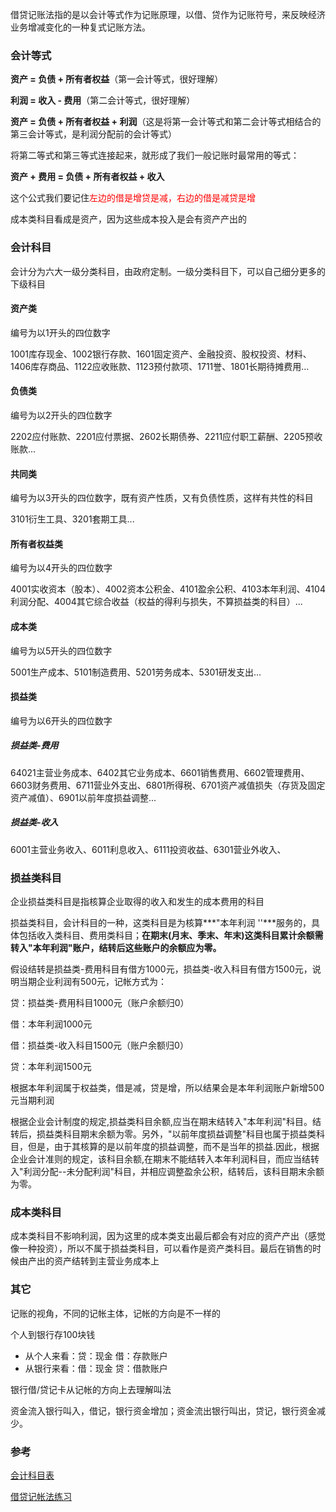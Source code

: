 借贷记账法指的是以会计等式作为记账原理，以借、贷作为记账符号，来反映经济业务增减变化的一种复式记账方法。

### 会计等式

**资产 = 负债 + 所有者权益**（第一会计等式，很好理解）

**利润 = 收入 - 费用**（第二会计等式，很好理解）

**资产 = 负债 + 所有者权益 + 利润**（这是将第一会计等式和第二会计等式相结合的第三会计等式，是利润分配前的会计等式）

将第二等式和第三等式连接起来，就形成了我们一般记账时最常用的等式：

**资产 + 费用 = 负债 + 所有者权益 + 收入**

这个公式我们要记住<font color = "red">左边的借是增贷是减，右边的借是减贷是增</font>

成本类科目看成是资产，因为这些成本投入是会有资产产出的

### 会计科目

会计分为六大一级分类科目，由政府定制。一级分类科目下，可以自己细分更多的下级科目

#### 资产类

编号为以1开头的四位数字

1001库存现金、1002银行存款、1601固定资产、金融投资、股权投资、材料、1406库存商品、1122应收账款、1123预付款项、1711誉、1801长期待摊费用...

#### 负债类

编号为以2开头的四位数字

2202应付账款、2201应付票据、2602长期债券、2211应付职工薪酬、2205预收账款...

#### 共同类

编号为以3开头的四位数字，既有资产性质，又有负债性质，这样有共性的科目

3101衍生工具、3201套期工具...

#### 所有者权益类

编号为以4开头的四位数字

4001实收资本（股本）、4002资本公积金、4101盈余公积、4103本年利润、4104利润分配、4004其它综合收益（权益的得利与损失，不算损益类的科目）...

#### 成本类

编号为以5开头的四位数字

5001生产成本、5101制造费用、5201劳务成本、5301研发支出...

#### 损益类

编号为以6开头的四位数字

##### 损益类-费用

64021主营业务成本、6402其它业务成本、6601销售费用、6602管理费用、6603财务费用、6711营业外支出、6801所得税、6701资产减值损失（存货及固定资产减值）、6901以前年度损益调整...

##### 损益类-收入

6001主营业务收入、6011利息收入、6111投资收益、6301营业外收入、

### 损益类科目

企业损益类科目是指核算企业取得的收入和发生的成本费用的科目

损益类科目，会计科目的一种，这类科目是为核算***"本年利润 ''***服务的，具体包括收入类科目、费用类科目；**在期末(月末、季末、年末)这类科目累计余额需转入"本年利润"账户，结转后这些账户的余额应为零。**

假设结转是损益类-费用科目有借方1000元，损益类-收入科目有借方1500元，说明当期企业利润有500元，记帐方式为：

贷：损益类-费用科目1000元（账户余额归0）

借：本年利润1000元

借：损益类-收入科目1500元（账户余额归0）

贷：本年利润1500元

根据本年利润属于权益类，借是减，贷是增，所以结果会是本年利润账户新增500元当期利润

根据企业会计制度的规定,损益类科目余额,应当在期末结转入"本年利润"科目。结转后，损益类科目期末余额为零。另外，"以前年度损益调整"科目也属于损益类科目，但是，由于其核算的是以前年度的损益调整，而不是当年的损益.因此，根据企业会计准则的规定，该科目余额,在期末不能结转入本年利润科目，而应当结转入"利润分配--未分配利润"科目，并相应调整盈余公积，结转后，该科目期末余额为零。

### 成本类科目

成本类科目不影响利润，因为这里的成本类支出最后都会有对应的资产产出（感觉像一种投资），所以不属于损益类科目，可以看作是资产类科目。最后在销售的时候由产出的资产结转到主营业务成本上

### 其它

记账的视角，不同的记帐主体，记帐的方向是不一样的

个人到银行存100块钱

- 从个人来看：贷：现金  借：存款账户
- 从银行来看：借：现金  贷：借款账户

银行借/贷记卡从记帐的方向上去理解叫法

资金流入银行叫入，借记，银行资金增加；资金流出银行叫出，贷记，银行资金减少。

### 参考

[会计科目表](https://baike.baidu.com/item/会计科目表/2467679)

[借贷记帐法练习](https://www.docin.com/p-290581207.html?docfrom=rrela)

